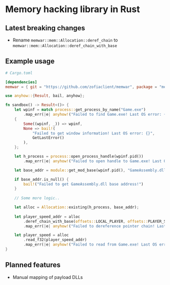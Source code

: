 # Memory hacking library in Rust

## Latest breaking changes

- Rename `memwar::mem::Allocation::deref_chain` to `memwar::mem::Allocation::deref_chain_with_base`

## Example usage

```toml
# Cargo.toml

[dependencies]
memwar = { git = "https://github.com/zofiaclient/memwar", package = "memwar" }
```

```rust
use anyhow::{Result, bail, anyhow};

fn sandbox() -> Result<()> {
    let wpinf = match process::get_process_by_name("Game.exe")
        .map_err(|e| anyhow!("Failed to find Game.exe! Last OS error: {e}"))?
    {
        Some((wpinf, _)) => wpinf,
        None => bail!(
            "Failed to get window information! Last OS error: {}",
            GetLastError()
        ),
    };

    let h_process = process::open_process_handle(wpinf.pid())
        .map_err(|e| anyhow!("Failed to open handle to Game.exe! Last OS error: {e}"))?;

    let base_addr = module::get_mod_base(wpinf.pid(), "GameAssembly.dll");

    if base_addr.is_null() {
        bail!("Failed to get GameAssembly.dll base address!")
    }
    
    // Some more logic..

    let alloc = Allocation::existing(h_process, base_addr);
    
    let player_speed_addr = alloc
        .deref_chain_with_base(offsets::LOCAL_PLAYER, offsets::PLAYER_SPEED)
        .map_err(|e| anyhow!("Failed to dereference pointer chain! Last OS error: {e}"))?;

    let player_speed = alloc
        .read_f32(player_speed_addr)
        .map_err(|e| anyhow!("Failed to read from Game.exe! Last OS error: {e}"))?;
}
```

## Planned features

- Manual mapping of payload DLLs
